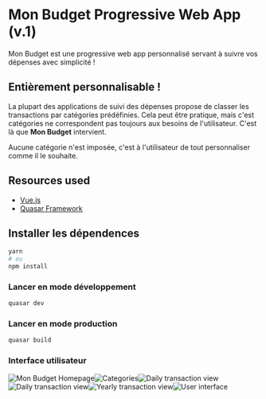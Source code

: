 # Mon Budget Progressive Web App (v.1)

Mon Budget est une progressive web app personnalisé servant à suivre vos dépenses avec simplicité !

## Entièrement personnalisable !

La plupart des applications de suivi des dépenses propose de classer les transactions par catégories prédéfinies. Cela peut être pratique, mais c'est catégories ne correspondent pas toujours aux besoins de l'utilisateur. C'est là que **Mon Budget** intervient.

Aucune catégorie n'est imposée, c'est à l'utilisateur de tout personnaliser comme il le souhaite.

## Resources used
* [Vue.js](https://vuejs.org/)
* [Quasar Framework](https://quasar.dev/)

## Installer les dépendences
```bash
yarn
# ou
npm install
```

### Lancer en mode développement
```bash
quasar dev
```

### Lancer en mode production
```bash
quasar build
```

### Interface utilisateur

![Mon Budget Homepage](/public/screenshots/mon-budget-01.jpg "Homepage")![Categories](/public/screenshots/mon-budget-02.jpg "Categories")![Daily transaction view](/public/screenshots/mon-budget-03.jpg "Daily transaction")
![Daily transaction view](/public/screenshots/mon-budget-04.jpg "Daily transaction")![Yearly transaction view](/public/screenshots/mon-budget-05.jpg "Yearly view")![User interface](/public/screenshots/mon-budget-06.jpg "Update a transaction")
